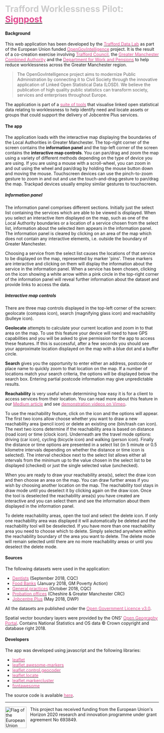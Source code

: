 # <span style="color: #ccc;">Trafford Worklessness Pilot:</span> [<span style="color: #e24a90;">Signpost</span>](http://www.trafforddatalab.io/opengovintelligence/signpost.html)

#### Background
This web application has been developed by the [<span style="color: #e24a90;">Trafford Data Lab</span>](https://www.trafforddatalab.io/) as part of the European Union funded [<span style="color: #e24a90;">OpenGovIntelligence</span>](http://www.opengovintelligence.eu) project. It is the result of a co-creation exercise involving [<span style="color: #e24a90;">Trafford Council</span>](http://www.trafford.gov.uk/residents/residents.aspx), the [<span style="color: #e24a90;">Greater Manchester Combined Authority</span>](https://www.greatermanchester-ca.gov.uk/) and the [<span style="color: #e24a90;">Department for Work and Pensions</span>](https://www.gov.uk/government/organisations/department-for-work-pensions) to help reduce worklessness across the Greater Manchester region.
>The OpenGovIntelligence project aims to modernize Public Administration by connecting it to Civil Society through the innovative application of Linked Open Statistical Data (LOSD). We believe the publication of high quality public statistics can transform society, services and enterprises throughout Europe.

The application is part of a [<span style="color: #e24a90;">suite of tools</span>](http://www.trafforddatalab.io/opengovintelligence/) that visualise linked open statistical data relating to worklessness to help identify need and locate assets or groups that could support the delivery of Jobcentre Plus services.

#### The app
The application loads with the interactive map displaying the boundaries of the Local Authorities in Greater Manchester. The top-right corner of the screen contains the **information panel** and the top-left corner of the screen contains the **interactive map controls**. You can pan/drag and zoom the map using a variety of different methods depending on the type of device you are using. If you are using a mouse with a scroll-wheel, you can zoom in and out using the wheel and pan/drag by holding the mouse button down and moving the mouse. Touchscreen devices can use the pinch-to-zoom gesture to zoom in and out and use the touch-and-drag gesture to pan/drag the map. Trackpad devices usually employ similar gestures to touchscreen.

##### Information panel
The information panel comprises different sections. Initially just the select list containing the services which are able to be viewed is displayed. When you select an interactive item displayed on the map, such as one of the Local Authority boundaries or a location of a service chosen from the select list, information about the selected item appears in the information panel. The information panel is cleared by clicking on an area of the map which does not contain any interactive elements, i.e. outside the boundary of Greater Manchester.

Choosing a service from the select list causes the locations of that service to be displayed on the map, represented by marker 'pins'. These markers are interactive and clicking on them will display the information about the service in the information panel. When a service has been chosen, clicking on the icon showing a white arrow within a pink circle in the top-right corner of the information panel will reveal further information about the dataset and provide links to access the data.

##### Interactive map controls

There are three map controls displayed in the top-left corner of the screen: geolocate (compass icon), search (magnifying glass icon) and reachability (bulleye icon).

**Geolocate** attempts to calculate your current location and zoom in to that area on the map. To use this feature your device will need to have GPS capabilities and you will be asked to give permission for the app to access these features. If this is successful, after a few seconds you should see your approximate location displayed on the map with a blue dot and a buffer circle.

**Search** gives you the opportunity to enter either an address, postcode or place name to quickly zoom to that location on the map. If a number of locations match your search criteria, the options will be displayed below the search box. Entering partial postcode information may give unpredictable results.

**Reachability** is very useful when determining how easy it is for a client to access services from their location. You can read more about this feature in our [<span style="color: #e24a90;">Medium article</span>](https://medium.com/@traffordDataLab/out-of-reach-introducing-our-distance-and-travel-time-plugin-859932cb12e5) and see [<span style="color: #e24a90;">demonstration videos on Vimeo</span>](https://vimeo.com/user71230875).

To use the reachability feature, click on the icon and the options will appear. The first two icons allow choose whether you want to draw a new reachability area (pencil icon) or delete an existing one (bin/trash can icon). The next two icons determine if the reachability area is based on distance (road icon) or time (clock icon). Underneath are the travel mode options: driving (car icon), cycling (bicycle icon) and walking (person icon). Finally the distance or time options are presented in a select list (in 5 minute or 0.5 kilometre intervals depending on whether the distance or time icon is selected). The interval checkbox next to the select list allows either all intervals from the minimum up to the value chosen in the select list to be displayed (checked) or just the single selected value (unchecked).

When you are ready to draw your reachability area(s), select the draw icon and then choose an area on the map. You can draw further areas if you wish by choosing another location on the map. The reachability tool stays in draw mode until you deselect it by clicking again on the draw icon. Once the tool is deselected the reachability area(s) you have created are interactive and you can select them and see the information about them displayed in the information panel.

To delete reachability areas, open the tool and select the delete icon. If only one reachability area was displayed it will automatically be deleted and the reachability tool will be deselected. If you have more than one reachability area you need to choose which to delete. Simply selected anywhere within the reachability boundary of the area you want to delete. The delete mode will remain selected until there are no more reachability areas or until you deselect the delete mode.

#### Sources
The following datasets were used in the application:
- [<span style="color: #e24a90;">Dentists</span>](http://www.cqc.org.uk/about-us/transparency/using-cqc-data) (September 2018, CQC)
- [<span style="color: #e24a90;">Food Banks</span>](http://www.gmpovertyaction.org/maps/) (January 2018, GM Poverty Action)
- [<span style="color: #e24a90;">General practices</span>](http://www.cqc.org.uk/about-us/transparency/using-cqc-data) (October 2018, CQC)
- [<span style="color: #e24a90;">Probation offices</span>](http://www.cgmcrc.co.uk/contact-us/our-offices/) (Cheshire & Greater Manchester CRC)
- [<span style="color: #e24a90;">Jobcentre Plus</span>](https://www.gov.uk/government/publications/dwp-jobcentre-register) (May 2018, DWP)

All the datasets are published under the [<span style="color: #e24a90;">Open Government Licence v3.0</span>](http://www.nationalarchives.gov.uk/doc/open-government-licence/version/3/).

Spatial vector boundary layers were provided by the ONS' [<span style="color: #e24a90;">Open Geography Portal</span>](http://geoportal.statistics.gov.uk/). Contains National Statistics and OS data © Crown copyright and database right 2018.

#### Developers
The app was developed using javascript and the following libraries:
- [<span style="color: #e24a90;">leaflet</span>](https://leafletjs.com/)
- [<span style="color: #e24a90;">leaflet.awesome-markers</span>](https://github.com/lvoogdt/Leaflet.awesome-markers)
- [<span style="color: #e24a90;">leaflet.control.geocoder</span>](https://github.com/perliedman/leaflet-control-geocoder)
- [<span style="color: #e24a90;">leaflet.locate</span>](https://github.com/domoritz/leaflet-locatecontrol)
- [<span style="color: #e24a90;">leaflet.markercluster</span>](https://github.com/danzel)
- [<span style="color: #e24a90;">fontawesome</span>](https://fontawesome.com)

The source code is available [<span style="color: #e24a90;">here</span>](https://github.com/traffordDataLab/opengovintelligence).

---
<div>
    <img src="../../eu_flag.png" alt="Flag of the European Union" style="float: left; margin-right: 12px; height: 5em;"/>
    <span class="footerText">This project has received funding from the European Union's Horizon 2020 research and innovation programme under grant agreement No 693849.</span>
</div>
